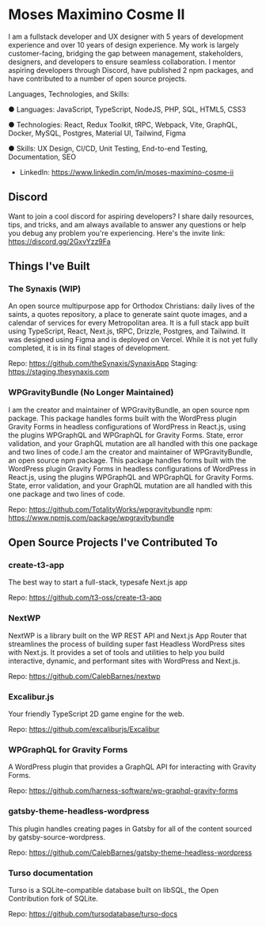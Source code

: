 # Moses Maximino Cosme II

I am a fullstack developer and UX designer with 5 years of development experience and over 10 years of
design experience. My work is largely customer-facing, bridging the gap between management,
stakeholders, designers, and developers to ensure seamless collaboration. I mentor aspiring developers
through Discord, have published 2 npm packages, and have contributed to a number of open source
projects.

Languages, Technologies, and Skills:

●​ Languages: JavaScript, TypeScript, NodeJS, PHP, SQL, HTML5, CSS3

●​ Technologies: React, Redux Toolkit, tRPC, Webpack, Vite, GraphQL, Docker, MySQL, Postgres,
Material UI, Tailwind, Figma

●​ Skills: UX Design, CI/CD, Unit Testing, End-to-end Testing, Documentation, SEO

- LinkedIn: https://www.linkedin.com/in/moses-maximino-cosme-ii

## Discord

Want to join a cool discord for aspiring developers? I share daily resources, tips, and tricks, and am always available to answer any questions or help you debug any problem you're experiencing. Here's the invite link: https://discord.gg/2GxvYzz9Fa

## Things I've Built

### The Synaxis (WIP)

An open source multipurpose app for Orthodox Christians: daily lives of the saints, a quotes repository,
a place to generate saint quote images, and a calendar of services for every Metropolitan area. It is a full
stack app built using TypeScript, React, Next.js, tRPC, Drizzle, Postgres, and Tailwind. It was designed
using Figma and is deployed on Vercel. While it is not yet fully completed, it is in its final stages of
development.

Repo: https://github.com/theSynaxis/SynaxisApp
Staging: https://staging.thesynaxis.com

### WPGravityBundle (No Longer Maintained)

I am the creator and maintainer of WPGravityBundle, an open source npm package. This package handles forms built with the WordPress plugin Gravity Forms in headless configurations of WordPress in React.js, using the plugins WPGraphQL and WPGraphQL for Gravity Forms. State, error validation, and your GraphQL mutation are all handled with this one package and two lines of code.I am the creator and maintainer of WPGravityBundle, an open source npm package. This package handles forms built with the WordPress plugin Gravity Forms in headless configurations of WordPress in React.js, using the plugins WPGraphQL and WPGraphQL for Gravity Forms. State, error validation, and your GraphQL mutation are all handled with this one package and two lines of code.

Repo: https://github.com/TotalityWorks/wpgravitybundle
npm: https://www.npmjs.com/package/wpgravitybundle

## Open Source Projects I've Contributed To

### create-t3-app

The best way to start a full-stack, typesafe Next.js app

Repo: https://github.com/t3-oss/create-t3-app

### NextWP

NextWP is a library built on the WP REST API and Next.js App Router that streamlines the process of building super fast Headless WordPress sites with Next.js. It provides a set of tools and utilities to help you build interactive, dynamic, and performant sites with WordPress and Next.js.

Repo: https://github.com/CalebBarnes/nextwp

### Excalibur.js

Your friendly TypeScript 2D game engine for the web.

Repo: https://github.com/excaliburjs/Excalibur

### WPGraphQL for Gravity Forms

A WordPress plugin that provides a GraphQL API for interacting with Gravity Forms.

Repo: https://github.com/harness-software/wp-graphql-gravity-forms

### gatsby-theme-headless-wordpress

This plugin handles creating pages in Gatsby for all of the content sourced by gatsby-source-wordpress.

Repo: https://github.com/CalebBarnes/gatsby-theme-headless-wordpress

### Turso documentation

Turso is a SQLite-compatible database built on libSQL, the Open Contribution fork of SQLite.

Repo: https://github.com/tursodatabase/turso-docs
